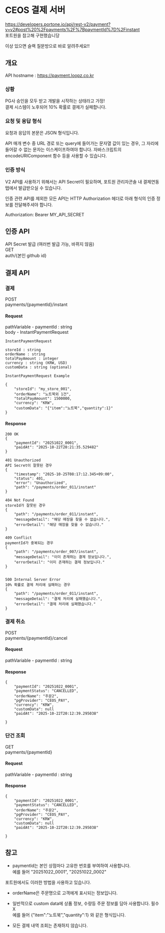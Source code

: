 # CEOS 결제 서버

https://developers.portone.io/api/rest-v2/payment?v=v2#post%20%2Fpayments%2F%7BpaymentId%7D%2Finstant <br>
포트원을 참고해 구현했습니당

이상 있으면 슬랙 질문방으로 바로 알려주세요!!

## 개요

API hostname : https://payment.loopz.co.kr <br>

### 상황

PG사 승인을 모두 받고 개발을 시작하는 상태라고 가정!<br>
결제 시스템이 노후되어 10% 확률로 결제가 실패합니다.

### 요청 및 응답 형식
요청과 응답의 본문은 JSON 형식입니다.

API 매개 변수 중 URL 경로 또는 query에 들어가는 문자열 값이 있는 경우, 그 자리에 들어갈 수 없는 문자는 이스케이프하여야 합니다. 자바스크립트의 encodeURIComponent 함수 등을 사용할 수 있습니다.

### 인증 방식
V2 API를 사용하기 위해서는 API Secret이 필요하며, 포트원 관리자콘솔 내 결제연동 탭에서 발급받으실 수 있습니다.

인증 관련 API를 제외한 모든 API는 HTTP Authorization 헤더로 아래 형식의 인증 정보를 전달해주셔야 합니다.

Authorization: Bearer MY_API_SECRET

## 인증 API

API Secret 발급 (여러번 발급 가능, 바뀌지 않음) <br>
GET<br>
auth/{본인 github id}



## 결제 API

### 결제 <br>
POST<br>
payments/{paymentId}/instant <br>

#### Request
pathVariable - paymentId : string <br>
body - InstantPaymentRequest <br>
```
InstantPaymentRequest

storeId : string
orderName : string
totalPayAmount : integer
currency : string (KRW, USD)
customData : string (optional)
```

```
InstantPaymentRequest Example

{
    "storeId": "my_store_001", 
    "orderName": "노트북외 1건",
    "totalPayAmount": 1500000,
    "currency": "KRW",
    "customData": "{"item":"노트북","quantity":1}"
}
```

#### Response
```
200 OK
{
    "paymentId": "20251022_0001",
    "paidAt": "2025-10-22T20:21:35.529482"
}

401 Unauthorized
API Secret이 잘못된 경우
{
    "timestamp": "2025-10-25T08:17:12.345+09:00",
    "status": 401,
    "error": "Unauthorized",
    "path": "/payments/order_011/instant"
}

404 Not Found
storeId가 잘못된 경우
{
    "path": "/payments/order_011/instant",
    "messageDetail": "해당 매장을 찾을 수 없습니다.",
    "errorDetail": "해당 매장을 찾을 수 없습니다."
}

409 Conflict
paymentId가 중복되는 경우
{
    "path": "/payments/order_007/instant",
    "messageDetail": "이미 존재하는 결제 정보입니다.",
    "errorDetail": "이미 존재하는 결제 정보입니다."
}


500 Internal Server Error
10% 확률로 결제 처리에 실패하는 경우
{
    "path": "/payments/order_011/instant",
    "messageDetail": "결제 처리에 실패했습니다.",
    "errorDetail": "결제 처리에 실패했습니다."
}
```

### 결제 취소 <br>
POST<br>
payments/{paymentId}/cancel <br>

#### Request
pathVariable - paymentId : string <br>

#### Response
```
{
    "paymentId": "20251022_0001",
    "paymentStatus": "CANCELLED",
    "orderName": "주문2",
    "pgProvider": "CEOS_PAY",
    "currency": "KRW",
    "customData": null
    "paidAt": "2025-10-22T20:12:39.295038"

}
```


### 단건 조회 <br>
GET<br>
payments/{paymentId} <br>

#### Request
pathVariable - paymentId : string <br>

#### Response
```
{
    "paymentId": "20251022_0001",
    "paymentStatus": "CANCELLED",
    "orderName": "주문2",
    "pgProvider": "CEOS_PAY",
    "currency": "KRW",
    "customData": null
    "paidAt": "2025-10-22T20:12:39.295038"

}
```

## 참고

- paymentId는 본인 상점마다 고유한 번호를 부여하여 사용합니다. <br>
예를 들어 "20251022_0001", "20251022_0002"<br>

포트원에서도 이러한 방법을 사용하고 있습니다. <br>

- orderName은 주문명으로 고객에게 표시되는 정보입니다. <br>


- 일반적으로 custom data에 상품 정보, 수량등 주문 정보를 담아 사용합니다. 필수X<br>
예를 들어 {"item":"노트북","quantity":1} 와 같은 형식입니다. <br>


- 모든 결제 내역 조회는 존재하지 않습니다. <br>

